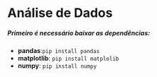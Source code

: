 # Análise de Dados

##### Primeiro é necessário baixar as dependências:<br>
* **pandas**:`pip install pandas`
* **matplotlib**: `pip install matplolib`
* **numpy**: `pip install numpy`